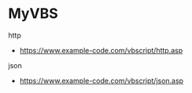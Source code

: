 # MyVBS

http

- https://www.example-code.com/vbscript/http.asp

json

- https://www.example-code.com/vbscript/json.asp